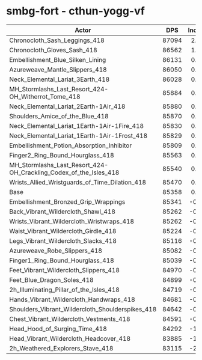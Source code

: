 # smbg-fort - cthun-yogg-vf
| Actor | DPS | Increase |
|---|:---:|:---:|
|Chronocloth_Sash_Leggings_418|87094|2.03%|
|Chronocloth_Gloves_Sash_418|86562|1.41%|
|Embellishment_Blue_Silken_Lining|86131|0.91%|
|Azureweave_Mantle_Slippers_418|86050|0.81%|
|Neck_Elemental_Lariat_3Earth_418|86028|0.78%|
|MH_Stormlashs_Last_Resort_424-OH_Witherrot_Tome_418|85884|0.62%|
|Neck_Elemental_Lariat_2Earth-1Air_418|85880|0.61%|
|Shoulders_Amice_of_the_Blue_418|85870|0.60%|
|Neck_Elemental_Lariat_1Earth-1Air-1Fire_418|85830|0.55%|
|Neck_Elemental_Lariat_1Earth-1Air-1Frost_418|85829|0.55%|
|Embellishment_Potion_Absorption_Inhibitor|85809|0.53%|
|Finger2_Ring_Bound_Hourglass_418|85563|0.24%|
|MH_Stormlashs_Last_Resort_424-OH_Crackling_Codex_of_the_Isles_418|85540|0.21%|
|Wrists_Allied_Wristguards_of_Time_Dilation_418|85470|0.13%|
|Base|85358|0.00%|
|Embellishment_Bronzed_Grip_Wrappings|85341|-0.02%|
|Back_Vibrant_Wildercloth_Shawl_418|85262|-0.11%|
|Wrists_Vibrant_Wildercloth_Wristwraps_418|85262|-0.11%|
|Waist_Vibrant_Wildercloth_Girdle_418|85224|-0.16%|
|Legs_Vibrant_Wildercloth_Slacks_418|85116|-0.28%|
|Azureweave_Robe_Slippers_418|85082|-0.32%|
|Finger1_Ring_Bound_Hourglass_418|85039|-0.37%|
|Feet_Vibrant_Wildercloth_Slippers_418|84970|-0.45%|
|Feet_Blue_Dragon_Soles_418|84899|-0.54%|
|2h_Illuminating_Pillar_of_the_Isles_418|84719|-0.75%|
|Hands_Vibrant_Wildercloth_Handwraps_418|84681|-0.79%|
|Shoulders_Vibrant_Wildercloth_Shoulderspikes_418|84642|-0.84%|
|Chest_Vibrant_Wildercloth_Vestments_418|84591|-0.90%|
|Head_Hood_of_Surging_Time_418|84292|-1.25%|
|Head_Vibrant_Wildercloth_Headcover_418|83885|-1.73%|
|2h_Weathered_Explorers_Stave_418|83115|-2.63%|
